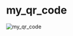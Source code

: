 # my_qr_code

![my_qr_code](https://user-images.githubusercontent.com/77092144/134388676-7d200e6e-e7f5-447e-8b8b-393c81b9a80c.PNG)
